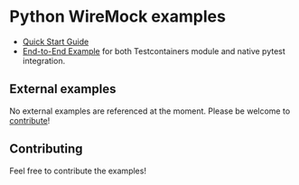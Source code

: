 # Python WireMock examples

- [Quick Start Guide](./quickstart/)
- [End-to-End Example](./intro/) for
  both Testcontainers module and native
  pytest integration.

## External examples

No external examples are referenced at the moment.
Please be welcome to [contribute](.CONTRIBUTING.md)!

## Contributing

Feel free to contribute the examples!
